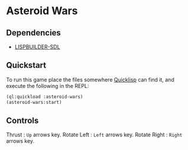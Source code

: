 Asteroid Wars
=============

## Dependencies

- [LISPBUILDER-SDL](https://code.google.com/p/lispbuilder/wiki/LispbuilderSDL)

## Quickstart

To run this game place the files somewhere [Quicklisp](http://www.quicklisp.org/) can find it, and execute the following in the REPL:

```lisp
(ql:quickload :asteroid-wars)
(asteroid-wars:start)
```

## Controls
Thrust       : `Up` arrows key.
Rotate Left  : `Left` arrows key.
Rotate Right : `Right` arrows key.
